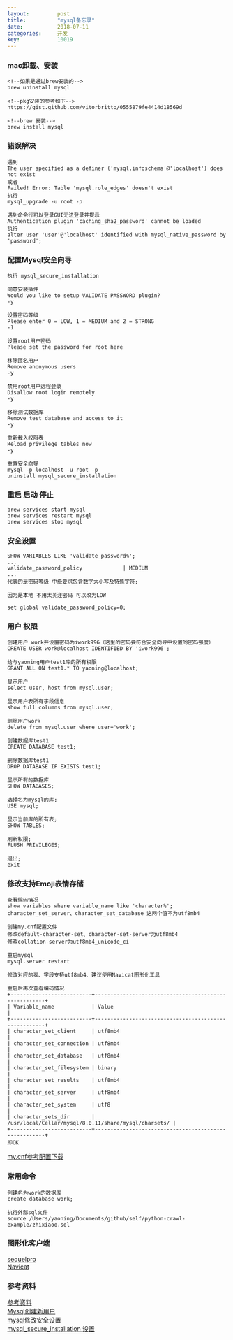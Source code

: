 ```yaml
---
layout: 		post
title:			"mysql备忘录"
date:			2018-07-11
categories:		开发
key: 			10019
---
```


### mac卸载、安装
```
<!--如果是通过brew安装的-->
brew uninstall mysql

<!--pkg安装的参考如下-->
https://gist.github.com/vitorbritto/0555879fe4414d18569d

<!--brew 安装-->
brew install mysql
```

### 错误解决
```
遇到
The user specified as a definer ('mysql.infoschema'@'localhost') does not exist
或者
Failed! Error: Table 'mysql.role_edges' doesn't exist
执行 
mysql_upgrade -u root -p 

遇到命令行可以登录GUI无法登录并提示
Authentication plugin 'caching_sha2_password' cannot be loaded  
执行
alter user 'user'@'localhost' identified with mysql_native_password by 'password';

```

### 配置Mysql安全向导
```
执行 mysql_secure_installation

同意安装插件
Would you like to setup VALIDATE PASSWORD plugin?
-y

设置密码等级
Please enter 0 = LOW, 1 = MEDIUM and 2 = STRONG
-1

设置root用户密码
Please set the password for root here

移除匿名用户
Remove anonymous users
-y

禁用root用户远程登录
Disallow root login remotely
-y

移除测试数据库
Remove test database and access to it
-y

重新载入权限表
Reload privilege tables now
-y

重置安全向导
mysql -p localhost -u root -p
uninstall mysql_secure_installation

```

### 重启 启动 停止
```
brew services start mysql
brew services restart mysql
brew services stop mysql
```

### 安全设置
```
SHOW VARIABLES LIKE 'validate_password%';
...
validate_password_policy             | MEDIUM
...
代表的是密码等级 中级要求包含数字大小写及特殊字符;

因为是本地 不用太关注密码 可以改为LOW

set global validate_password_policy=0;

```

### 用户 权限
```
创建用户 work并设置密码为iwork996（这里的密码要符合安全向导中设置的密码强度）
CREATE USER work@localhost IDENTIFIED BY 'iwork996';

给与yaoning用户test1库的所有权限
GRANT ALL ON test1.* TO yaoning@localhost;

显示用户
select user, host from mysql.user;

显示用户表所有字段信息
show full columns from mysql.user;

删除用户work
delete from mysql.user where user='work';

创建数据库test1
CREATE DATABASE test1;

删除数据库test1
DROP DATABASE IF EXISTS test1;

显示所有的数据库
SHOW DATABASES;

选择名为mysql的库;
USE mysql;

显示当前库的所有表;
SHOW TABLES;

刷新权限;
FLUSH PRIVILEGES;

退出;
exit

```

### 修改支持Emoji表情存储
```
查看编码情况
show variables where variable_name like 'character%';
character_set_server、character_set_database 这两个值不为utf8mb4

创建my.cnf配置文件
修改default-character-set、character-set-server为utf8mb4
修改collation-server为utf8mb4_unicode_ci

重启mysql
mysql.server restart

修改对应的表、字段支持utf8mb4、建议使用Navicat图形化工具

重启后再次查看编码情况
+--------------------------+------------------------------------------------------+
| Variable_name            | Value                                                |
+--------------------------+------------------------------------------------------+
| character_set_client     | utf8mb4                                              |
| character_set_connection | utf8mb4                                              |
| character_set_database   | utf8mb4                                              |
| character_set_filesystem | binary                                               |
| character_set_results    | utf8mb4                                              |
| character_set_server     | utf8mb4                                              |
| character_set_system     | utf8                                                 |
| character_sets_dir       | /usr/local/Cellar/mysql/8.0.11/share/mysql/charsets/ |
+--------------------------+------------------------------------------------------+
即OK
```
[my.cnf参考配置下载](http://77wdec.com1.z0.glb.clouddn.com/my.cnf)

### 常用命令
```
创建名为work的数据库
create database work;

执行外部sql文件
source /Users/yaoning/Documents/github/self/python-crawl-example/zhixiaoo.sql

```

### 图形化客户端
[sequelpro](https://sequelpro.com/)    
[Navicat](http://xclient.info/s/navicat-for-mysql.html?a=dl&v=12.0.24&k=1&t=3fc97a445870eedb082f1fbf1c18213b42632540)

### 参考资料
[参考资料](http://www.jb51.net/article/47727.htm)  
[Mysql创建新用户](https://stackoverflow.com/questions/1720244/create-new-user-in-mysql-and-give-it-full-access-to-one-database?utm_medium=organic&utm_source=google_rich_qa&utm_campaign=google_rich_qa)  
[mysql修改安全设置](https://blog.csdn.net/maxsky/article/details/51171474)  
[mysql_secure_installation 设置](http://www.jb51.net/article/47727.htm)